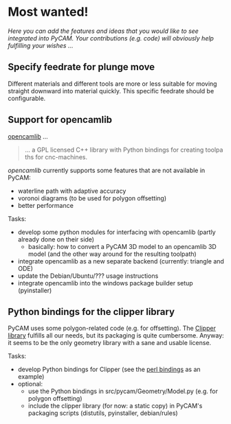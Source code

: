 Most wanted!
============

*Here you can add the features and ideas that you would like to see
integrated into PyCAM. Your contributions (e.g. code) will obviously
help fulfilling your wishes ...*

Specify feedrate for plunge move
--------------------------------

Different materials and different tools are more or less suitable for
moving straight downward into material quickly. This specific feedrate
should be configurable.

Support for opencamlib
----------------------

[opencamlib](http://code.google.com/p/opencamlib/) ...

> ... a GPL licensed C++ library with Python bindings for creating toolpaths for cnc-machines.

*opencamlib* currently supports some features that are not available in
PyCAM:

-   waterline path with adaptive accuracy
-   voronoi diagrams (to be used for polygon offsetting)
-   better performance

Tasks:

-   develop some python modules for interfacing with opencamlib (partly
    already done on their side)
    -   basically: how to convert a PyCAM 3D model to an opencamlib 3D
        model (and the other way around for the resulting toolpath)
-   integrate opencamlib as a new separate backend (currently: triangle
    and ODE)
-   update the Debian/Ubuntu/??? usage instructions
-   integrate opencamlib into the windows package builder setup
    (pyinstaller)

Python bindings for the clipper library
---------------------------------------

PyCAM uses some polygon-related code (e.g. for offsetting). The [Clipper
library](http://www.angusj.com/delphi/clipper.php) fulfills all our
needs, but its packaging is quite cumbersome. Anyway: it seems to be the
only geometry library with a sane and usable license.

Tasks:

-   develop Python bindings for Clipper (see the [perl
    bindings](https://github.com/alexrj/Math-Clipper) as an example)
-   optional:
    -   use the Python bindings in src/pycam/Geometry/Model.py (e.g. for
        polygon offsetting)
    -   include the clipper library (for now: a static copy) in PyCAM's
        packaging scripts (distutils, pyinstaller, debian/rules)
